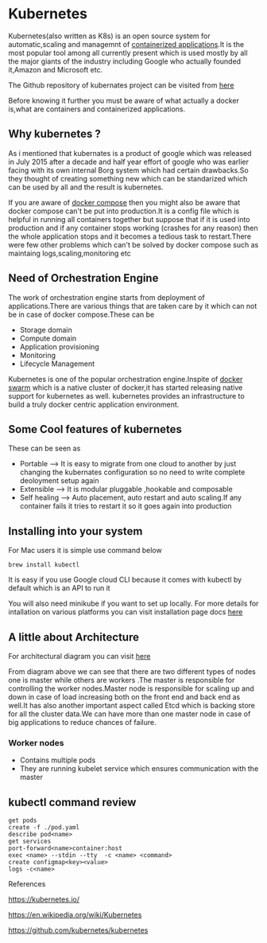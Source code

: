 # Kubernetes

Kubernetes(also written as K8s) is an open source system for automatic,scaling and managemnt of [containerized applications](https://searchitoperations.techtarget.com/definition/application-containerization-app-containerization).It is the most popular tool among all currently present which is used mostly by all the major giants of the industry including Google who actually founded it,Amazon and Microsoft etc.

The Github repository of kubernates project can be visited from [here](https://github.com/kubernetes/kubernetes)

Before knowing it further you must be aware of what actually a docker is,what are containers and containerized applications. 

## Why kubernetes ?

As i mentioned that kubernates is a product of google which was released in July 2015 after a decade and half year effort of google who was earlier facing with its own internal Borg system which had certain drawbacks.So they thought of creating something new which can be standarized which can be used by all and the result is kubernetes.

If you are aware of [docker compose](https://docs.docker.com/compose/) then you might also be aware that docker compose can't be put into production.It is a config file which is helpful in running all containers together but suppose that if it is used into production and if any container stops working (crashes for any reason) then the whole application stops and it becomes a tedious task to restart.There were few other problems which can't be solved by docker compose  such as maintaing logs,scaling,monitoring etc

## Need of Orchestration Engine 

The work of orchestration engine starts from deployment of applications.There are various things that are taken care by it which can not be in case of docker compose.These can be

 * Storage domain 
 * Compute domain
 * Application provisioning
 * Monitoring 
 * Lifecycle Management

Kubernetes is one of the popular orchestration engine.Inspite of [docker swarm](https://docs.docker.com/get-started/part4/) which is a native cluster of docker,it has started releasing native support for kubernetes as well.
kubernetes provides an infrastructure to build a truly docker centric application environment.

## Some Cool features of kubernetes

These can be seen as

* Portable --> It is easy to migrate from one cloud to another by just changing the kubernates configuration so no need to write complete deoloyment setup again
*  Extensible --> It is modular pluggable ,hookable and composable
* Self healing --> Auto placement, auto restart and auto scaling.If any container fails it tries to restart it so it goes again into production

## Installing into your system

For Mac users it is simple use command below 
```
brew install kubectl
```
It is easy if you use Google cloud CLI because it comes with kubectl by default which is an API to run it

You will also need minikube if you want to set up locally.
For more details for intallation on various platforms you can visit installation page docs [here](https://kubernetes.io/docs/tasks/tools/install-kubectl/)

## A little about Architecture

For architectural diagram you can visit [here](https://en.wikipedia.org/wiki/Kubernetes#/media/File:Kubernetes.png)

From diagram above we can see that there are two different types of nodes one is master while others are workers .The master is responsible for controlling the worker nodes.Master node is responsible for scaling up and down in case of load increasing both on the front end and back end as well.It has also another important aspect called Etcd which is backing store for all the cluster data.We can have more than one master node in case of big applications to reduce chances of failure.

### Worker nodes
* Contains multiple pods
* They are running kubelet service which ensures communication with the master

## kubectl command review
```
get pods
create -f ./pod.yaml
describe pod<name>
get services
port-forward<name>container:host
exec <name> --stdin --tty  -c <name> <command>
create configmap<key><value>
logs -c<name>
```

References

https://kubernetes.io/

https://en.wikipedia.org/wiki/Kubernetes

https://github.com/kubernetes/kubernetes
